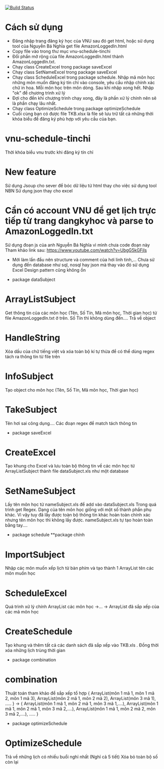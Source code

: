 [![Build Status](https://travis-ci.com/zzBBc/vnu-schedule.svg?branch=master)](https://travis-ci.com/zzBBc/vnu-schedule)
# Cách sử dụng
- Đăng nhập trang đăng ký học của VNU sau đó get html, hoặc sử dụng tool của Nguyễn Bá Nghĩa get file AmazonLoggedIn.html
- Copy file vào trong thư mục vnu-schedule-tinchi
- Đổi phần mở rộng của file AmazonLoggedIn.html thành AmazonLoggedIn.txt.
- Chạy class CreateExcel trong package saveExcel
- Chạy class SetNameExcel trong package saveExcel
- Chạy class ScheduleExcel trong package schedule. Nhập mã môn học những môn muốn đăng ký tín chỉ vào console, yêu cầu nhập chính xác chữ in hoa. Mỗi môn học trên môn dòng. Sau khi nhập xong hết. Nhập "ok" để chương trình xử lý
- Đợi cho đến khi chương trình chạy xong, đây là phần xử lý chính nên sẽ là phần chạy lâu nhất.
- Chạy class OptimizeSchedule trong package optimizeSchedule
- Cuối cùng bạn có được file TKB.xlsx là file sẽ lưu trữ tất cả những thời khóa biểu để đăng ký phù hợp với yêu cầu của bạn.

# vnu-schedule-tinchi
Thời khóa biểu vnu trước khi đăng ký tín chỉ

# New feature
Sử dụng Jsoup cho sever để bóc dữ liệu từ html thay cho việc sử dụng tool NBN
Sử dụng json thay cho excel

# Cần có account VNU để get lịch trực tiếp từ trang dangkyhoc và parse to AmazonLoggedIn.txt
Sử dụng đoạn js của anh Nguyễn Bá Nghĩa vì mình chưa code đoạn này
Tham khảo link sau: https://www.youtube.com/watch?v=UbgG5kGFjls

* Mới làm lần đầu nên structure và comment của hơi linh tinh,...
Chưa sử dụng đến database như sql, nosql hay json mà thay vào đó sử dụng Excel
Design pattern cũng không ổn

* package dataSubject
# ArrayListSubject
Get thông tin của các môn học (Tên, Số Tín, Mã môn học, Thời gian học) từ file AmazonLoggedIn.txt ở trên. Số Tín thì không dùng đến....
Trả về object

# HandleString
Xóa dấu của chữ tiếng việt và xóa toàn bộ kí tự thừa để có thể dùng regex tách ra thông tin từ file trên

# InfoSubject
Tạo object cho môn học (Tên, Số Tín, Mã môn học, Thời gian học)

# TakeSubject
Tên hơi sai công dụng....
Các đoạn regex để match tách thông tin

* package saveExcel
# CreateExcel
Tạo khung cho Excel và lưu toàn bộ thông tin về các môn học từ ArrayListSubject thành file dataSubject.xls như một database

# SetNameSubject
Lấy tên môn học từ nameSubject.xls để add vào dataSubject.xls
Trong quá trình get Regex. Dạng của tên môn học giống với một số thành phần phụ khác. Vì vậy tuy đã lấy được toàn bộ thông tin khác hoàn toàn chính xác nhưng tên môn học thì không lấy được.
nameSubject.xls tự tạo hoàn toàn bằng tay....

* package schedule  **package chính
# ImportSubject
Nhập các môn muốn xếp lịch từ bàn phím và tạo thành 1 ArrayList tên các môn muốn học

# ScheduleExcel
Quá trình xử lý chính
ArrayList các môn học ->... -> ArrayList đã sắp xếp của các mã môn học

# CreateSchedule
Tạo khung và thêm tất cả các danh sách đã sắp xếp vào TKB.xls .
Đồng thời xóa những lịch trùng thời gian

* package combination
# combination
Thuật toán tham khảo để sắp xếp tổ hợp {
ArrayList(môn 1 mã 1, môn 1 mã 2, môn 1 mã 3),
ArrayList(môn 2 mã 1, môn 2 mã 2),
ArrayList(môn 3 mã 1),
.....
}
-> {
ArrayList(môn 1 mã 1, môn 2 mã 1, môn 3 mã 1,....),
ArrayList(môn 1 mã 1, môn 2 mã 1, môn 3 mã 2,....),
ArrayList(môn 1 mã 1, môn 2 mã 2, môn 3 mã 2,....),
.....
}

* package optimizeSchedule
# OptimizeSchedule
Trả về những lịch có nhiều buổi nghỉ nhất (Nghỉ cả 5 tiết)
Xóa bỏ toàn bộ số còn lại
